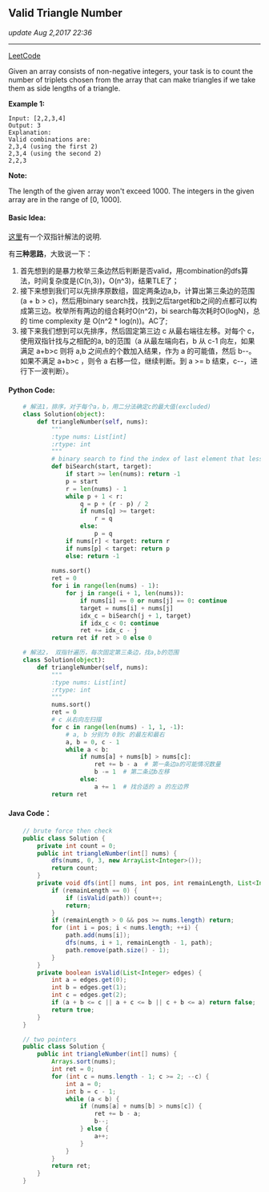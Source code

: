 ## Valid Triangle Number
_update Aug 2,2017 22:36_

---
[LeetCode](https://leetcode.com/problems/valid-triangle-number/description/)

Given an array consists of non-negative integers, your task is to count the number of triplets chosen from the array that can make triangles if we take them as side lengths of a triangle.

**Example 1:**

    Input: [2,2,3,4]
    Output: 3
    Explanation:
    Valid combinations are: 
    2,3,4 (using the first 2)
    2,3,4 (using the second 2)
    2,2,3

**Note:**

The length of the given array won't exceed 1000.
The integers in the given array are in the range of [0, 1000].

#### Basic Idea:
[这里](http://fisherlei.blogspot.com/2017/07/leetcode-valid-triangle-number-solution.html)有一个双指针解法的说明.

有**三种思路**，大致说一下：
1.  首先想到的是暴力枚举三条边然后判断是否valid，用combination的dfs算法，时间复杂度是(C(n,3))，O(n^3)，结果TLE了；
2.  接下来想到我们可以先排序原数组，固定两条边a,b，计算出第三条边的范围(a + b > c)，然后用binary search找，找到之后target和b之间的点都可以构成第三边。枚举所有两边的组合耗时O(n^2)，bi search每次耗时O(logN)，总的 time complexity 是 O(n^2 * log(n))。AC了;
3.  接下来我们想到可以先排序，然后固定第三边 c 从最右端往左移。对每个 c，使用双指针找与之相配的a, b的范围（a 从最左端向右，b 从 c-1 向左，如果满足 a+b>c 则将 a,b 之间点的个数加入结果，作为 a 的可能值，然后 b--。如果不满足 a+b>c ，则令 a 右移一位，继续判断。到 a >= b 结束，c--，进行下一波判断）。

#### Python Code:
```python
    # 解法1，排序，对于每个a，b，用二分法确定c的最大值(excluded)
    class Solution(object):
        def triangleNumber(self, nums):
            """
            :type nums: List[int]
            :rtype: int
            """
            # binary search to find the index of last element that less than target
            def biSearch(start, target):
                if start >= len(nums): return -1
                p = start
                r = len(nums) - 1
                while p + 1 < r:
                    q = p + (r - p) / 2
                    if nums[q] >= target:
                        r = q
                    else:
                        p = q
                if nums[r] < target: return r
                if nums[p] < target: return p
                else: return -1
            
            nums.sort()
            ret = 0
            for i in range(len(nums) - 1):
                for j in range(i + 1, len(nums)):
                    if nums[i] == 0 or nums[j] == 0: continue
                    target = nums[i] + nums[j]
                    idx_c = biSearch(j + 1, target)
                    if idx_c < 0: continue
                    ret += idx_c - j 
            return ret if ret > 0 else 0
```

```python
    # 解法2， 双指针遍历，每次固定第三条边，找a,b的范围
    class Solution(object):
        def triangleNumber(self, nums):
            """
            :type nums: List[int]
            :rtype: int
            """    
            nums.sort()
            ret = 0
            # c 从右向左扫描
            for c in range(len(nums) - 1, 1, -1):
                # a, b 分别为 0到c 的最左和最右
                a, b = 0, c - 1
                while a < b:
                    if nums[a] + nums[b] > nums[c]:
                        ret += b - a  # 第一条边a的可能情况数量
                        b -= 1  # 第二条边b左移
                    else:
                        a += 1  # 找合适的 a 的左边界
            return ret
```

#### Java Code：
```java
    // brute force then check
    public class Solution {
        private int count = 0;
        public int triangleNumber(int[] nums) {
            dfs(nums, 0, 3, new ArrayList<Integer>());
            return count;
        }
        private void dfs(int[] nums, int pos, int remainLength, List<Integer> path) {
            if (remainLength == 0) {
                if (isValid(path)) count++;
                return;
            }
            if (remainLength > 0 && pos >= nums.length) return;
            for (int i = pos; i < nums.length; ++i) {
                path.add(nums[i]);
                dfs(nums, i + 1, remainLength - 1, path);
                path.remove(path.size() - 1);
            }
        }
        private boolean isValid(List<Integer> edges) {
            int a = edges.get(0);
            int b = edges.get(1);
            int c = edges.get(2);
            if (a + b <= c || a + c <= b || c + b <= a) return false;
            return true;
        }
    }
```

```java
    // two pointers
    public class Solution {
        public int triangleNumber(int[] nums) {
            Arrays.sort(nums);
            int ret = 0;
            for (int c = nums.length - 1; c >= 2; --c) {
                int a = 0;
                int b = c - 1;
                while (a < b) {
                    if (nums[a] + nums[b] > nums[c]) {
                        ret += b - a;
                        b--;
                    } else {
                        a++;
                    }
                }
            }
            return ret;
        }
    }
```